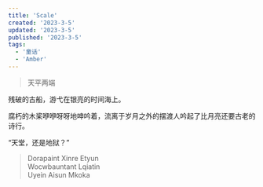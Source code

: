 ```yaml
---
title: 'Scale'
created: '2023-3-5'
updated: '2023-3-5'
published: '2023-3-5'
tags:
  - '童话'
  - 'Amber'
---
```


> 天平两端

残破的古船，游弋在银亮的时间海上。

腐朽的木桨咿咿呀呀地呻吟着，流离于岁月之外的摆渡人吟起了比月亮还要古老的诗行。

“天堂，还是地狱？”

> Dorapaint Xinre Etyun  
> Wocwbauntant Lqiatin  
> Uyein Aisun Mkoka
